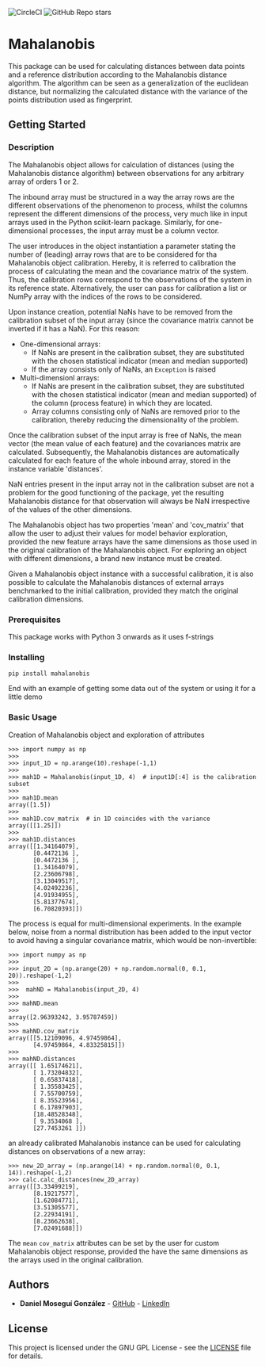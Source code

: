 
![CircleCI](https://circleci.com/gh/mosegui/mahalanobis.svg?style=shield) ![GitHub Repo stars](https://img.shields.io/github/stars/mosegui/mahalanobis)

# Mahalanobis

This package can be used for calculating distances between data points and a reference distribution according to the Mahalanobis distance algorithm. The algorithm can be seen as a generalization of the euclidean distance, but normalizing the calculated distance with the variance of the points distribution used as fingerprint.

## Getting Started

### Description

The Mahalanobis object allows for calculation of distances (using the Mahalanobis distance algorithm) between observations for any arbitrary array of orders 1 or 2.

The inbound array must be structured in a way the array rows are the different observations of the phenomenon to process, whilst the columns represent the different dimensions of the process, very much like in input arrays used in the Python scikit-learn package. Similarly, for one-dimensional processes, the input array must be a column vector.

The user introduces in the object instantiation a parameter stating the number of (leading) array rows that are to be considered for tha Mahalanobis object calibration. Hereby, it is referred to calibration the process of calculating the mean and the covariance matrix of the system. Thus, the calibration rows correspond to the observations of the system in its reference state. Alternatively, the user can pass for calibration a list or NumPy array with the indices of the rows to be considered.

Upon instance creation, potential NaNs have to be removed from the calibration subset of the input array (since the covariance matrix cannot be inverted if it has a NaN). For this reason:
   - One-dimensional arrays:
      - If NaNs are present in the calibration subset, they are substituted with the chosen statistical indicator (mean and median supported)
      - If the array consists only of NaNs, an ```Exception``` is raised
   - Multi-dimensionl arrays:
      - If NaNs are present in the calibration subset, they are substituted with the chosen statistical indicator (mean and median supported) of the column (process feature) in which they are located.
      - Array columns consisting only of NaNs are removed prior to the calibration, thereby reducing the dimensionality of the problem.

Once the calibration subset of the input array is free of NaNs, the mean vector (the mean value of each feature) and the covariances matrix are calculated. Subsequently, the Mahalanobis distances are automatically calculated for each feature of the whole inbound array, stored in the instance variable 'distances'.

NaN entries present in the input array not in the calibration subset are not a problem for the good functioning of the package, yet the resulting Mahalanobis distance for that observation will always be NaN irrespective of the values of the other dimensions.

The Mahalanobis object has two properties 'mean' and 'cov_matrix' that allow the user to adjust their values for model behavior exploration, provided the new feature arrays have the same dimensions as those used in the original calibration of the Mahalanobis object. For exploring an object with different dimensions, a brand new instance must be created.

Given a Mahalanobis object instance with a successful calibration, it is also possible to calculate the Mahalanobis distances of external arrays benchmarked to the initial calibration, provided they match the original calibration dimensions.

### Prerequisites

This package works with Python 3 onwards as it uses f-strings

### Installing

```
pip install mahalanobis
```

End with an example of getting some data out of the system or using it for a little demo

### Basic Usage

Creation of Mahalanobis object and exploration of attributes

```
>>> import numpy as np
>>>
>>> input_1D = np.arange(10).reshape(-1,1)
>>> 
>>> mah1D = Mahalanobis(input_1D, 4)  # input1D[:4] is the calibration subset
>>> 
>>> mah1D.mean
array([1.5])
>>> 
>>> mah1D.cov_matrix  # in 1D coincides with the variance
array([[1.25]])
>>> 
>>> mah1D.distances
array([[1.34164079],
       [0.4472136 ],
       [0.4472136 ],
       [1.34164079],
       [2.23606798],
       [3.13049517],
       [4.02492236],
       [4.91934955],
       [5.81377674],
       [6.70820393]])
```
The process is equal for multi-dimensional experiments. In the example below, noise from a normal distribution has been added to the input vector to avoid having a singular covariance matrix, which would be non-invertible:

```
>>> import numpy as np
>>>
>>> input_2D = (np.arange(20) + np.random.normal(0, 0.1, 20)).reshape(-1,2)
>>>
>>>  mahND = Mahalanobis(input_2D, 4)
>>>
>>> mahND.mean
>>>
array([2.96393242, 3.95787459])
>>>
>>> mahND.cov_matrix
array([[5.12109096, 4.97459864],
       [4.97459864, 4.83325815]])
>>>
>>> mahND.distances
array([[ 1.65174621],
       [ 1.73204832],
       [ 0.65837418],
       [ 1.35583425],
       [ 7.55700759],
       [ 8.35523956],
       [ 6.17897903],
       [18.48528348],
       [ 9.3534068 ],
       [27.7453261 ]])
```
an already calibrated Mahalanobis instance can be used for calculating distances on observations of a new array:

```
>>> new_2D_array = (np.arange(14) + np.random.normal(0, 0.1, 14)).reshape(-1,2)
>>> calc.calc_distances(new_2D_array)
array([[3.33499219],
       [8.19217577],
       [1.62084771],
       [3.51305577],
       [2.22934191],
       [8.23662638],
       [7.02491688]])
```
The ```mean``` ```cov_matrix``` attributes can be set by the user for custom Mahalanobis object response, provided the have the same dimensions as the arrays used in the original calibration.

## Authors

* **Daniel Moseguí González** - [GitHub](https://github.com/mosegui) - [LinkedIn](https://www.linkedin.com/in/daniel-mosegu%C3%AD-gonz%C3%A1lez-5aa02849/)

## License

This project is licensed under the GNU GPL License - see the [LICENSE](LICENSE.txt) file for details.
